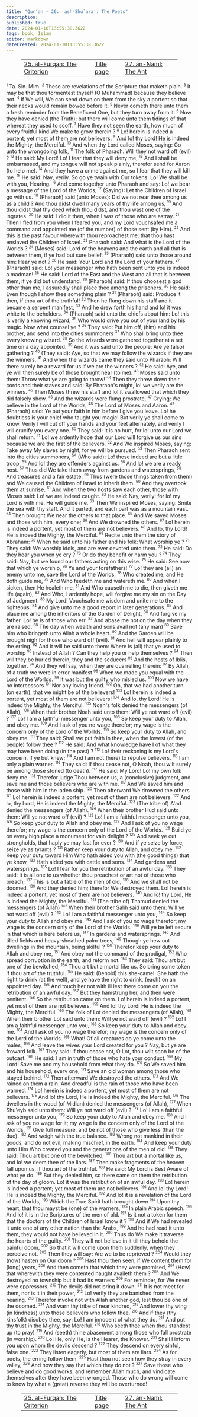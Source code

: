 ```yaml
---
title: "Qur'an — 26.  ash-Shu`ara': The Poets"
description: 
published: true
date: 2024-01-10T13:55:38.362Z
tags: book, Islam
editor: markdown
dateCreated: 2024-01-10T13:55:38.362Z
---
```


<figure class="table chapter-navigator">
  <table>
    <tbody>
      <tr>
        <td>
        <a href="/en/book/Islam/Quran/25">
          <span class="mdi mdi-arrow-left-drop-circle"></span><span class="pl-2">25. al-Furqan: The Criterion</span>
        </a>
        </td>
        <td>
        <a href="/en/book/Islam/Quran">
          <span class="mdi mdi-book-open-variant"></span><span class="pl-2">Title page</span>
        </a>
        </td>
        <td>
        <a href="/en/book/Islam/Quran/27">
          <span class="pr-2">27. an-Naml: The Ant</span><span class="mdi mdi-arrow-right-drop-circle"></span>
        </a>
        </td>
      </tr>
    </tbody>
  </table>
</figure>

<span id="v1"><sup><small>1</small></sup></span>  Ta. Sin. Mim.
<span id="v2"><sup><small>2</small></sup></span>  These are revelations of the Scripture that maketh plain.
<span id="v3"><sup><small>3</small></sup></span>  It may be that thou tormentest thyself (O Muhammad) because they believe not.
<span id="v4"><sup><small>4</small></sup></span>  If We will, We can send down on them from the sky a portent so that their necks would remain bowed before it.
<span id="v5"><sup><small>5</small></sup></span>  Never cometh there unto them a fresh reminder from the Beneficent One, but they turn away from it.
<span id="v6"><sup><small>6</small></sup></span>  Now they have denied (the Truth); but there will come unto them tidings of that whereat they used to scoff.
<span id="v7"><sup><small>7</small></sup></span>  Have they not seen the earth, how much of every fruitful kind We make to grow therein ?
<span id="v8"><sup><small>8</small></sup></span>  Lo! herein is indeed a portent; yet most of them are not believers.
<span id="v9"><sup><small>9</small></sup></span>  And lo! thy Lord! He is indeed the Mighty, the Merciful.
<span id="v10"><sup><small>10</small></sup></span>  And when thy Lord called Moses, saying: Go unto the wrongdoing folk,
<span id="v11"><sup><small>11</small></sup></span>  The folk of Pharaoh. Will they not ward off (evil) ?
<span id="v12"><sup><small>12</small></sup></span>  He said: My Lord! Lo! I fear that they will deny me,
<span id="v13"><sup><small>13</small></sup></span>  And I shall be embarrassed, and my tongue will not speak plainly, therefor send for Aaron (to help me).
<span id="v14"><sup><small>14</small></sup></span>  And they have a crime against me, so I fear that they will kill me.
<span id="v15"><sup><small>15</small></sup></span>  He said: Nay, verily. So go ye twain with Our tokens. Lo! We shall be with you, Hearing.
<span id="v16"><sup><small>16</small></sup></span>  And come together unto Pharaoh and say: Lo! we bear a message of the Lord of the Worlds,
<span id="v17"><sup><small>17</small></sup></span>  (Saying): Let the Children of Israel go with us.
<span id="v18"><sup><small>18</small></sup></span>  (Pharaoh) said (unto Moses): Did we not rear thee among us as a child ? And thou didst dwell many years of thy life among us,
<span id="v19"><sup><small>19</small></sup></span>  And thou didst that thy deed which thou didst, and thou wast one of the ingrates.
<span id="v20"><sup><small>20</small></sup></span>  He said: I did it then, when I was of those who are astray.
<span id="v21"><sup><small>21</small></sup></span>  Then I fled from you when I feared you, and my Lord vouchsafed me a command and appointed me (of the number) of those sent (by Him).
<span id="v22"><sup><small>22</small></sup></span>  And this is the past favour wherewith thou reproachest me: that thou hast enslaved the Children of Israel.
<span id="v23"><sup><small>23</small></sup></span>  Pharaoh said: And what is the Lord of the Worlds ?
<span id="v24"><sup><small>24</small></sup></span>  (Moses) said: Lord of the heavens and the earth and all that is between them, if ye had but sure belief.
<span id="v25"><sup><small>25</small></sup></span>  (Pharaoh) said unto those around him: Hear ye not ?
<span id="v26"><sup><small>26</small></sup></span>  He said: Your Lord and the Lord of your fathers.
<span id="v27"><sup><small>27</small></sup></span>  (Pharaoh) said: Lo! your messenger who hath been sent unto you is indeed a madman!
<span id="v28"><sup><small>28</small></sup></span>  He said: Lord of the East and the West and all that is between them, if ye did but understand.
<span id="v29"><sup><small>29</small></sup></span>  (Pharaoh) said: If thou choosest a god other than me, I assuredly shall place thee among the prisoners.
<span id="v30"><sup><small>30</small></sup></span>  He said: Even though I show thee something plain ?
<span id="v31"><sup><small>31</small></sup></span>  (Pharaoh) said: Produce it then, if thou art of the truthful!
<span id="v32"><sup><small>32</small></sup></span>  Then he flung down his staff and it became a serpent manifest,
<span id="v33"><sup><small>33</small></sup></span>  And he drew forth his hand and lo! it was white to the beholders.
<span id="v34"><sup><small>34</small></sup></span>  (Pharaoh) said unto the chiefs about him: Lo! this is verily a knowing wizard,
<span id="v35"><sup><small>35</small></sup></span>  Who would drive you out of your land by his magic. Now what counsel ye ?
<span id="v36"><sup><small>36</small></sup></span>  They said: Put him off, (him) and his brother, and send into the cities summoners
<span id="v37"><sup><small>37</small></sup></span>  Who shall bring unto thee every knowing wizard.
<span id="v38"><sup><small>38</small></sup></span>  So the wizards were gathered together at a set time on a day appointed.
<span id="v39"><sup><small>39</small></sup></span>  And it was said unto the people: Are ye (also) gathering ?
<span id="v40"><sup><small>40</small></sup></span>  (They said): Aye, so that we may follow the wizards if they are the winners.
<span id="v41"><sup><small>41</small></sup></span>  And when the wizards came they said unto Pharaoh: Will there surely be a reward for us if we are the winners ?
<span id="v42"><sup><small>42</small></sup></span>  He said: Aye, and ye will then surely be of those brought near (to me).
<span id="v43"><sup><small>43</small></sup></span>  Moses said unto them: Throw what ye are going to throw!
<span id="v44"><sup><small>44</small></sup></span>  Then they threw down their cords and their staves and said: By Pharaoh's might, lo! we verily are the winners.
<span id="v45"><sup><small>45</small></sup></span>  Then Moses threw his staff and lo! it swallowed that which they did falsely show.
<span id="v46"><sup><small>46</small></sup></span>  And the wizards were flung prostrate,
<span id="v47"><sup><small>47</small></sup></span>  Crying: We believe in the Lord of the Worlds,
<span id="v48"><sup><small>48</small></sup></span>  The Lord of Moses and Aaron.
<span id="v49"><sup><small>49</small></sup></span>  (Pharaoh) said: Ye put your faith in him before I give you leave. Lo! he doubtless is your chief who taught you magic! But verily ye shall come to know. Verily I will cut off your hands and your feet alternately, and verily I will crucify you every one.
<span id="v50"><sup><small>50</small></sup></span>  They said: It is no hurt, for lo! unto our Lord we shall return.
<span id="v51"><sup><small>51</small></sup></span>  Lo! we ardently hope that our Lord will forgive us our sins because we are the first of the believers.
<span id="v52"><sup><small>52</small></sup></span>  And We inspired Moses, saying: Take away My slaves by night, for ye will be pursued.
<span id="v53"><sup><small>53</small></sup></span>  Then Pharaoh sent into the cities summoners,
<span id="v54"><sup><small>54</small></sup></span>  (Who said): Lo! these indeed are but a little troop,
<span id="v55"><sup><small>55</small></sup></span>  And lo! they are offenders against us.
<span id="v56"><sup><small>56</small></sup></span>  And lo! we are a ready host.
<span id="v57"><sup><small>57</small></sup></span>  Thus did We take them away from gardens and watersprings,
<span id="v58"><sup><small>58</small></sup></span>  And treasures and a fair estate.
<span id="v59"><sup><small>59</small></sup></span>  Thus (were those things taken from them) and We caused the Children of Israel to inherit them.
<span id="v60"><sup><small>60</small></sup></span>  And they overtook them at sunrise.
<span id="v61"><sup><small>61</small></sup></span>  And when the two hosts saw each other, those with Moses said: Lo! we are indeed caught.
<span id="v62"><sup><small>62</small></sup></span>  He said: Nay, verily! for lo! my Lord is with me. He will guide me.
<span id="v63"><sup><small>63</small></sup></span>  Then We inspired Moses, saying: Smite the sea with thy staff. And it parted, and each part was as a mountain vast.
<span id="v64"><sup><small>64</small></sup></span>  Then brought We near the others to that place.
<span id="v65"><sup><small>65</small></sup></span>  And We saved Moses and those with him, every one;
<span id="v66"><sup><small>66</small></sup></span>  And We drowned the others.
<span id="v67"><sup><small>67</small></sup></span>  Lo! herein is indeed a portent, yet most of them are not believers.
<span id="v68"><sup><small>68</small></sup></span>  And lo, thy Lord! He is indeed the Mighty, the Merciful.
<span id="v69"><sup><small>69</small></sup></span>  Recite unto them the story of Abraham:
<span id="v70"><sup><small>70</small></sup></span>  When he said unto his father and his folk: What worship ye ?
<span id="v71"><sup><small>71</small></sup></span>  They said: We worship idols, and are ever devoted unto them.
<span id="v72"><sup><small>72</small></sup></span>  He said: Do they hear you when ye cry ?
<span id="v73"><sup><small>73</small></sup></span>  Or do they benefit or harm you ?
<span id="v74"><sup><small>74</small></sup></span>  They said: Nay, but we found our fathers acting on this wise.
<span id="v75"><sup><small>75</small></sup></span>  He said: See now that which ye worship,
<span id="v76"><sup><small>76</small></sup></span>  Ye and your forefathers!
<span id="v77"><sup><small>77</small></sup></span>  Lo! they are (all) an enemy unto me, save the Lord of the Worlds,
<span id="v78"><sup><small>78</small></sup></span>  Who created me, and He doth guide me,
<span id="v79"><sup><small>79</small></sup></span>  And Who feedeth me and watereth me.
<span id="v80"><sup><small>80</small></sup></span>  And when I sicken, then He healeth me,
<span id="v81"><sup><small>81</small></sup></span>  And Who causeth me to die, then giveth me life (again),
<span id="v82"><sup><small>82</small></sup></span>  And Who, I ardently hope, will forgive me my sin on the Day of Judgment.
<span id="v83"><sup><small>83</small></sup></span>  My Lord! Vouchsafe me wisdom and unite me to the righteous.
<span id="v84"><sup><small>84</small></sup></span>  And give unto me a good report in later generations.
<span id="v85"><sup><small>85</small></sup></span>  And place me among the inheritors of the Garden of Delight,
<span id="v86"><sup><small>86</small></sup></span>  And forgive my father. Lo! he is of those who err.
<span id="v87"><sup><small>87</small></sup></span>  And abase me not on the day when they are raised,
<span id="v88"><sup><small>88</small></sup></span>  The day when wealth and sons avail not (any man)
<span id="v89"><sup><small>89</small></sup></span>  Save him who bringeth unto Allah a whole heart.
<span id="v90"><sup><small>90</small></sup></span>  And the Garden will be brought nigh for those who ward off (evil).
<span id="v91"><sup><small>91</small></sup></span>  And hell will appear plainly to the erring.
<span id="v92"><sup><small>92</small></sup></span>  And it will be said unto them: Where is (all) that ye used to worship
<span id="v93"><sup><small>93</small></sup></span>  Instead of Allah ? Can they help you or help themselves ?
<span id="v94"><sup><small>94</small></sup></span>  Then will they be hurled therein, they and the seducers
<span id="v95"><sup><small>95</small></sup></span>  And the hosts of Iblis, together.
<span id="v96"><sup><small>96</small></sup></span>  And they will say, when they are quarrelling therein:
<span id="v97"><sup><small>97</small></sup></span>  By Allah, of a truth we were in error manifest
<span id="v98"><sup><small>98</small></sup></span>  When we made you equal with the Lord of the Worlds.
<span id="v99"><sup><small>99</small></sup></span>  It was but the guilty who misled us.
<span id="v100"><sup><small>100</small></sup></span>  Now we have no intercessors
<span id="v101"><sup><small>101</small></sup></span>  Nor any loving friend.
<span id="v102"><sup><small>102</small></sup></span>  Oh, that we had another turn (on earth), that we might be of the believers!
<span id="v103"><sup><small>103</small></sup></span>  Lo! herein is indeed a portent, yet most of them are not believers!
<span id="v104"><sup><small>104</small></sup></span>  And lo, thy Lord! He is indeed the Mighty, the Merciful.
<span id="v105"><sup><small>105</small></sup></span>  Noah's folk denied the messengers (of Allah),
<span id="v106"><sup><small>106</small></sup></span>  When their brother Noah said unto them: Will ye not ward off (evil) ?
<span id="v107"><sup><small>107</small></sup></span>  Lo! I am a faithful messenger unto you,
<span id="v108"><sup><small>108</small></sup></span>  So keep your duty to Allah, and obey me.
<span id="v109"><sup><small>109</small></sup></span>  And I ask of you no wage therefor; my wage is the concern only of the Lord of the Worlds.
<span id="v110"><sup><small>110</small></sup></span>  So keep your duty to Allah, and obey me.
<span id="v111"><sup><small>111</small></sup></span>  They said: Shall we put faith in thee, when the lowest (of the people) follow thee ?
<span id="v112"><sup><small>112</small></sup></span>  He said: And what knowledge have I of what they may have been doing (in the past) ?
<span id="v113"><sup><small>113</small></sup></span>  Lo! their reckoning is my Lord's concern, if ye but knew;
<span id="v114"><sup><small>114</small></sup></span>  And I am not (here) to repulse believers.
<span id="v115"><sup><small>115</small></sup></span>  I am only a plain warner.
<span id="v116"><sup><small>116</small></sup></span>  They said: If thou cease not, O Noah, thou wilt surely be among those stoned (to death).
<span id="v117"><sup><small>117</small></sup></span>  He said: My Lord! Lo! my own folk deny me.
<span id="v118"><sup><small>118</small></sup></span>  Therefor judge Thou between us, a (conclusive) judgment, and save me and those believers who are with me.
<span id="v119"><sup><small>119</small></sup></span>  And We saved him and those with him in the laden ship.
<span id="v120"><sup><small>120</small></sup></span>  Then afterward We drowned the others.
<span id="v121"><sup><small>121</small></sup></span>  Lo! herein is indeed a portent, yet most of them are not believers.
<span id="v122"><sup><small>122</small></sup></span>  And lo, thy Lord, He is indeed the Mighty, the Merciful.
<span id="v123"><sup><small>123</small></sup></span>  (The tribe of) A'ad denied the messengers (of Allah).
<span id="v124"><sup><small>124</small></sup></span>  When their brother Hud said unto them: Will ye not ward off (evil) ?
<span id="v125"><sup><small>125</small></sup></span>  Lo! I am a faithful messenger unto you,
<span id="v126"><sup><small>126</small></sup></span>  So keep your duty to Allah and obey me.
<span id="v127"><sup><small>127</small></sup></span>  And I ask of you no wage therefor; my wage is the concern only of the Lord of the Worlds.
<span id="v128"><sup><small>128</small></sup></span>  Build ye on every high place a monument for vain delight ?
<span id="v129"><sup><small>129</small></sup></span>  And seek ye out strongholds, that haply ye may last for ever ?
<span id="v130"><sup><small>130</small></sup></span>  And if ye seize by force, seize ye as tyrants ?
<span id="v131"><sup><small>131</small></sup></span>  Rather keep your duty to Allah, and obey me.
<span id="v132"><sup><small>132</small></sup></span>  Keep your duty toward Him Who hath aided you with (the good things) that ye know,
<span id="v133"><sup><small>133</small></sup></span>  Hath aided you with cattle and sons.
<span id="v134"><sup><small>134</small></sup></span>  And gardens and watersprings.
<span id="v135"><sup><small>135</small></sup></span>  Lo! I fear for you the retribution of an awful day.
<span id="v136"><sup><small>136</small></sup></span>  They said: It is all one to us whether thou preachest or art not of those who preach;
<span id="v137"><sup><small>137</small></sup></span>  This is but a fable of the men of old,
<span id="v138"><sup><small>138</small></sup></span>  And we shall not be doomed.
<span id="v139"><sup><small>139</small></sup></span>  And they denied him; therefor We destroyed them. Lo! herein is indeed a portent, yet most of them are not believers.
<span id="v140"><sup><small>140</small></sup></span>  And lo! thy Lord, He is indeed the Mighty, the Merciful.
<span id="v141"><sup><small>141</small></sup></span>  (The tribe of) Thamud denied the messengers (of Allah)
<span id="v142"><sup><small>142</small></sup></span>  When their brother Salih said unto them: Will ye not ward off (evil) ?
<span id="v143"><sup><small>143</small></sup></span>  Lo! I am a faithful messenger unto you,
<span id="v144"><sup><small>144</small></sup></span>  So keep your duty to Allah and obey me.
<span id="v145"><sup><small>145</small></sup></span>  And I ask of you no wage therefor; my wage is the concern only of the Lord of the Worlds.
<span id="v146"><sup><small>146</small></sup></span>  Will ye be left secure in that which is here before us,
<span id="v147"><sup><small>147</small></sup></span>  In gardens and watersprings.
<span id="v148"><sup><small>148</small></sup></span>  And tilled fields and heavy-sheathed palm-trees,
<span id="v149"><sup><small>149</small></sup></span>  Though ye hew out dwellings in the mountain, being skilful ?
<span id="v150"><sup><small>150</small></sup></span>  Therefor keep your duty to Allah and obey me,
<span id="v151"><sup><small>151</small></sup></span>  And obey not the command of the prodigal,
<span id="v152"><sup><small>152</small></sup></span>  Who spread corruption in the earth, and reform not.
<span id="v153"><sup><small>153</small></sup></span>  They said: Thou art but one of the bewitched;
<span id="v154"><sup><small>154</small></sup></span>  Thou art but a mortal like us. So bring some token if thou art of the truthful.
<span id="v155"><sup><small>155</small></sup></span>  He said: (Behold) this she-camel. She hath the right to drink (at the well), and ye have the right to drink, (each) on an appointed day.
<span id="v156"><sup><small>156</small></sup></span>  And touch her not with ill lest there come on you the retribution of an awful day.
<span id="v157"><sup><small>157</small></sup></span>  But they hamstrung her, and then were penitent.
<span id="v158"><sup><small>158</small></sup></span>  So the retribution came on them. Lo! herein is indeed a portent, yet most of them are not believers.
<span id="v159"><sup><small>159</small></sup></span>  And lo! thy Lord! He is indeed the Mighty, the Merciful.
<span id="v160"><sup><small>160</small></sup></span>  The folk of Lot denied the messengers (of Allah),
<span id="v161"><sup><small>161</small></sup></span>  When their brother Lot said unto them: Will ye not ward off (evil) ?
<span id="v162"><sup><small>162</small></sup></span>  Lo! I am a faithful messenger unto you,
<span id="v163"><sup><small>163</small></sup></span>  So keep your duty to Allah and obey me.
<span id="v164"><sup><small>164</small></sup></span>  And I ask of you no wage therefor; my wage is the concern only of the Lord of the Worlds.
<span id="v165"><sup><small>165</small></sup></span>  What! Of all creatures do ye come unto the males,
<span id="v166"><sup><small>166</small></sup></span>  And leave the wives your Lord created for you ? Nay, but ye are froward folk.
<span id="v167"><sup><small>167</small></sup></span>  They said: If thou cease not, O Lot, thou wilt soon be of the outcast.
<span id="v168"><sup><small>168</small></sup></span>  He said: I am in truth of those who hate your conduct.
<span id="v169"><sup><small>169</small></sup></span>  My Lord! Save me and my household from what they do.
<span id="v170"><sup><small>170</small></sup></span>  So We saved him and his household, every one,
<span id="v171"><sup><small>171</small></sup></span>  Save an old woman among those who stayed behind.
<span id="v172"><sup><small>172</small></sup></span>  Then afterward We destroyed the others.
<span id="v173"><sup><small>173</small></sup></span>  And We rained on them a rain. And dreadful is the rain of those who have been warned.
<span id="v174"><sup><small>174</small></sup></span>  Lo! herein is indeed a portent, yet most of them are not believers.
<span id="v175"><sup><small>175</small></sup></span>  And lo! thy Lord, He is indeed the Mighty, the Merciful.
<span id="v176"><sup><small>176</small></sup></span>  The dwellers in the wood (of Midian) denied the messengers (of Allah),
<span id="v177"><sup><small>177</small></sup></span>  When Shu'eyb said unto them: Will ye not ward off (evil) ?
<span id="v178"><sup><small>178</small></sup></span>  Lo! I am a faithful messenger unto you,
<span id="v179"><sup><small>179</small></sup></span>  So keep your duty to Allah and obey me.
<span id="v180"><sup><small>180</small></sup></span>  And I ask of you no wage for it; my wage is the concern only of the Lord of the Worlds.
<span id="v181"><sup><small>181</small></sup></span>  Give full measure, and be not of those who give less (than the due).
<span id="v182"><sup><small>182</small></sup></span>  And weigh with the true balance.
<span id="v183"><sup><small>183</small></sup></span>  Wrong not mankind in their goods, and do not evil, making mischief, in the earth.
<span id="v184"><sup><small>184</small></sup></span>  And keep your duty unto Him Who created you and the generations of the men of old.
<span id="v185"><sup><small>185</small></sup></span>  They said: Thou art but one of the bewitched;
<span id="v186"><sup><small>186</small></sup></span>  Thou art but a mortal like us, and lo! we deem thee of the liars.
<span id="v187"><sup><small>187</small></sup></span>  Then make fragments of the heaven fall upon us, if thou art of the truthful.
<span id="v188"><sup><small>188</small></sup></span>  He said: My Lord is Best Aware of what ye do.
<span id="v189"><sup><small>189</small></sup></span>  But they denied him, so there came on them the retribution of the day of gloom. Lo! it was the retribution of an awful day.
<span id="v190"><sup><small>190</small></sup></span>  Lo! herein is indeed a portent; yet most of them are not believers.
<span id="v191"><sup><small>191</small></sup></span>  And lo! thy Lord! He is indeed the Mighty, the Merciful.
<span id="v192"><sup><small>192</small></sup></span>  And lo! it is a revelation of the Lord of the Worlds,
<span id="v193"><sup><small>193</small></sup></span>  Which the True Spirit hath brought down
<span id="v194"><sup><small>194</small></sup></span>  Upon thy heart, that thou mayst be (one) of the warners,
<span id="v195"><sup><small>195</small></sup></span>  In plain Arabic speech.
<span id="v196"><sup><small>196</small></sup></span>  And lo! it is in the Scriptures of the men of old.
<span id="v197"><sup><small>197</small></sup></span>  Is it not a token for them that the doctors of the Children of Israel know it ?
<span id="v198"><sup><small>198</small></sup></span>  And if We had revealed it unto one of any other nation than the Arabs,
<span id="v199"><sup><small>199</small></sup></span>  And he had read it unto them, they would not have believed in it.
<span id="v200"><sup><small>200</small></sup></span>  Thus do We make it traverse the hearts of the guilty.
<span id="v201"><sup><small>201</small></sup></span>  They will not believe in it till they behold the painful doom,
<span id="v202"><sup><small>202</small></sup></span>  So that it will come upon them suddenly, when they perceive not.
<span id="v203"><sup><small>203</small></sup></span>  Then they will say: Are we to be reprieved ?
<span id="v204"><sup><small>204</small></sup></span>  Would they (now) hasten on Our doom ?
<span id="v205"><sup><small>205</small></sup></span>  Hast thou then seen, if We content them for (long) years,
<span id="v206"><sup><small>206</small></sup></span>  And then cometh that which they were promised,
<span id="v207"><sup><small>207</small></sup></span>  (How) that wherewith they were contented naught availeth them ?
<span id="v208"><sup><small>208</small></sup></span>  And We destroyed no township but it had its warners
<span id="v209"><sup><small>209</small></sup></span>  For reminder, for We never were oppressors.
<span id="v210"><sup><small>210</small></sup></span>  The devils did not bring it down.
<span id="v211"><sup><small>211</small></sup></span>  It is not meet for them, nor is it in their power,
<span id="v212"><sup><small>212</small></sup></span>  Lo! verily they are banished from the hearing.
<span id="v213"><sup><small>213</small></sup></span>  Therefor invoke not with Allah another god, lest thou be one of the doomed.
<span id="v214"><sup><small>214</small></sup></span>  And warn thy tribe of near kindred,
<span id="v215"><sup><small>215</small></sup></span>  And lower thy wing (in kindness) unto those believers who follow thee.
<span id="v216"><sup><small>216</small></sup></span>  And if they (thy kinsfolk) disobey thee, say: Lo! I am innocent of what they do.
<span id="v217"><sup><small>217</small></sup></span>  And put thy trust in the Mighty, the Merciful.
<span id="v218"><sup><small>218</small></sup></span>  Who seeth thee when thou standest up (to pray)
<span id="v219"><sup><small>219</small></sup></span>  And (seeth) thine abasement among those who fall prostrate (in worship).
<span id="v220"><sup><small>220</small></sup></span>  Lo! He, only He, is the Hearer, the Knower.
<span id="v221"><sup><small>221</small></sup></span>  Shall I inform you upon whom the devils descend ?
<span id="v222"><sup><small>222</small></sup></span>  They descend on every sinful, false one.
<span id="v223"><sup><small>223</small></sup></span>  They listen eagerly, but most of them are liars.
<span id="v224"><sup><small>224</small></sup></span>  As for poets, the erring follow them.
<span id="v225"><sup><small>225</small></sup></span>  Hast thou not seen how they stray in every valley,
<span id="v226"><sup><small>226</small></sup></span>  And how they say that which they do not ?
<span id="v227"><sup><small>227</small></sup></span>  Save those who believe and do good works, and remember Allah much, and vindicate themselves after they have been wronged. Those who do wrong will come to know by what a (great) reverse they will be overturned!

<figure class="table chapter-navigator">
  <table>
    <tbody>
      <tr>
        <td>
        <a href="/en/book/Islam/Quran/25">
          <span class="mdi mdi-arrow-left-drop-circle"></span><span class="pl-2">25. al-Furqan: The Criterion</span>
        </a>
        </td>
        <td>
        <a href="/en/book/Islam/Quran">
          <span class="mdi mdi-book-open-variant"></span><span class="pl-2">Title page</span>
        </a>
        </td>
        <td>
        <a href="/en/book/Islam/Quran/27">
          <span class="pr-2">27. an-Naml: The Ant</span><span class="mdi mdi-arrow-right-drop-circle"></span>
        </a>
        </td>
      </tr>
    </tbody>
  </table>
</figure>